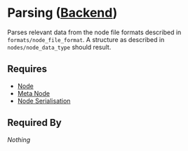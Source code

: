# Parsing ([Backend](../backend.md))

Parses relevant data from the node file formats described in `formats/node_file_format`. A structure as described in `nodes/node_data_type` should result.

## Requires

- [Node](../nodes/node.md)
- [Meta Node](../nodes/meta_node.md)
- [Node Serialisation](../../frontend/node_file_format/serialisation.md)

## Required By

*Nothing*
